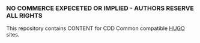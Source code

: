 ### NO COMMERCE EXPECETED OR IMPLIED - AUTHORS RESERVE ALL RIGHTS

This repository contains CONTENT for CDD Common compatible [HUGO](https://gohugo.io) sites.

